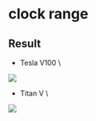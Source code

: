 # clock range

## Result

- Tesla V100 \\
<img src="https://gitlab.momo86.net/mutsuki/num-sm/raw/master/docs/clock-teslav.svg">

- Titan V \\
<img src="https://gitlab.momo86.net/mutsuki/num-sm/raw/master/docs/clock-titanv.svg">
